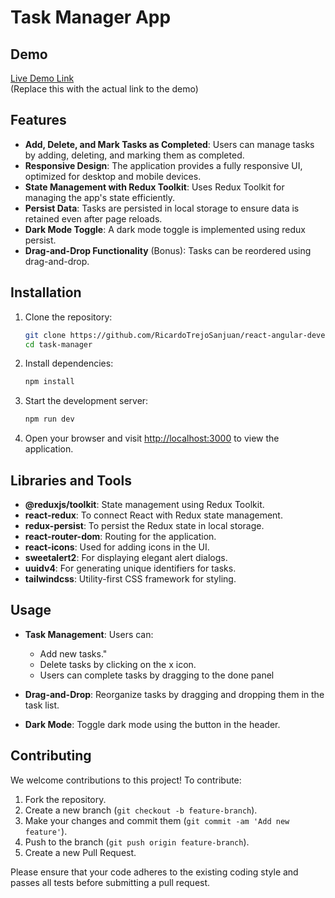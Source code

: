 # Task Manager App

## Demo

[Live Demo Link](#)  
(Replace this with the actual link to the demo)

## Features

- **Add, Delete, and Mark Tasks as Completed**: Users can manage tasks by adding, deleting, and marking them as completed.
- **Responsive Design**: The application provides a fully responsive UI, optimized for desktop and mobile devices.
- **State Management with Redux Toolkit**: Uses Redux Toolkit for managing the app's state efficiently.
- **Persist Data**: Tasks are persisted in local storage to ensure data is retained even after page reloads.
- **Dark Mode Toggle**: A dark mode toggle is implemented using redux persist.
- **Drag-and-Drop Functionality** (Bonus): Tasks can be reordered using drag-and-drop.

## Installation

1. Clone the repository:

   ```bash
   git clone https://github.com/RicardoTrejoSanjuan/react-angular-development-task.git
   cd task-manager
   ```

2. Install dependencies:

   ```bash
   npm install
   ```

3. Start the development server:

   ```bash
   npm run dev
   ```

4. Open your browser and visit [http://localhost:3000](http://localhost:3000) to view the application.

## Libraries and Tools

- **@reduxjs/toolkit**: State management using Redux Toolkit.
- **react-redux**: To connect React with Redux state management.
- **redux-persist**: To persist the Redux state in local storage.
- **react-router-dom**: Routing for the application.
- **react-icons**: Used for adding icons in the UI.
- **sweetalert2**: For displaying elegant alert dialogs.
- **uuidv4**: For generating unique identifiers for tasks.
- **tailwindcss**: Utility-first CSS framework for styling.

## Usage

- **Task Management**: Users can:
  - Add new tasks."
  - Delete tasks by clicking on the x icon.
  - Users can complete tasks by dragging to the done panel
  
- **Drag-and-Drop**: Reorganize tasks by dragging and dropping them in the task list.
- **Dark Mode**: Toggle dark mode using the button in the header.

## Contributing

We welcome contributions to this project! To contribute:

1. Fork the repository.
2. Create a new branch (`git checkout -b feature-branch`).
3. Make your changes and commit them (`git commit -am 'Add new feature'`).
4. Push to the branch (`git push origin feature-branch`).
5. Create a new Pull Request.

Please ensure that your code adheres to the existing coding style and passes all tests before submitting a pull request.